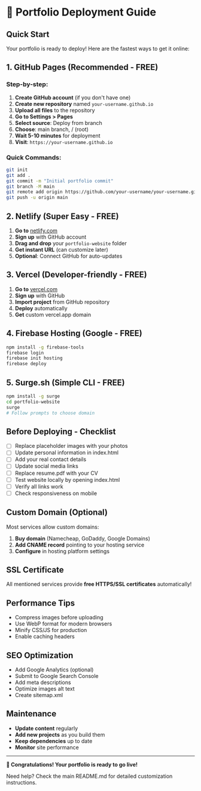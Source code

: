 # 🚀 Portfolio Deployment Guide

## Quick Start

Your portfolio is ready to deploy! Here are the fastest ways to get it online:

## 1. GitHub Pages (Recommended - FREE)

### Step-by-step:
1. **Create GitHub account** (if you don't have one)
2. **Create new repository** named `your-username.github.io`
3. **Upload all files** to the repository
4. **Go to Settings > Pages**
5. **Select source**: Deploy from branch
6. **Choose**: main branch, / (root)
7. **Wait 5-10 minutes** for deployment
8. **Visit**: `https://your-username.github.io`

### Quick Commands:
```bash
git init
git add .
git commit -m "Initial portfolio commit"
git branch -M main
git remote add origin https://github.com/your-username/your-username.github.io.git
git push -u origin main
```

## 2. Netlify (Super Easy - FREE)

1. **Go to** [netlify.com](https://netlify.com)
2. **Sign up** with GitHub account
3. **Drag and drop** your `portfolio-website` folder
4. **Get instant URL** (can customize later)
5. **Optional**: Connect GitHub for auto-updates

## 3. Vercel (Developer-friendly - FREE)

1. **Go to** [vercel.com](https://vercel.com)
2. **Sign up** with GitHub
3. **Import project** from GitHub repository
4. **Deploy** automatically
5. **Get** custom vercel.app domain

## 4. Firebase Hosting (Google - FREE)

```bash
npm install -g firebase-tools
firebase login
firebase init hosting
firebase deploy
```

## 5. Surge.sh (Simple CLI - FREE)

```bash
npm install -g surge
cd portfolio-website
surge
# Follow prompts to choose domain
```

## Before Deploying - Checklist

- [ ] Replace placeholder images with your photos
- [ ] Update personal information in index.html
- [ ] Add your real contact details
- [ ] Update social media links
- [ ] Replace resume.pdf with your CV
- [ ] Test website locally by opening index.html
- [ ] Verify all links work
- [ ] Check responsiveness on mobile

## Custom Domain (Optional)

Most services allow custom domains:
1. **Buy domain** (Namecheap, GoDaddy, Google Domains)
2. **Add CNAME record** pointing to your hosting service
3. **Configure** in hosting platform settings

## SSL Certificate

All mentioned services provide **free HTTPS/SSL certificates** automatically!

## Performance Tips

- Compress images before uploading
- Use WebP format for modern browsers
- Minify CSS/JS for production
- Enable caching headers

## SEO Optimization

- Add Google Analytics (optional)
- Submit to Google Search Console
- Add meta descriptions
- Optimize images alt text
- Create sitemap.xml

## Maintenance

- **Update content** regularly
- **Add new projects** as you build them
- **Keep dependencies** up to date
- **Monitor** site performance

---

**🎉 Congratulations! Your portfolio is ready to go live!**

Need help? Check the main README.md for detailed customization instructions.
